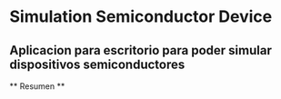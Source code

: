# Simulation Semiconductor Device 
## Aplicacion para escritorio para poder simular dispositivos semiconductores
** Resumen **
